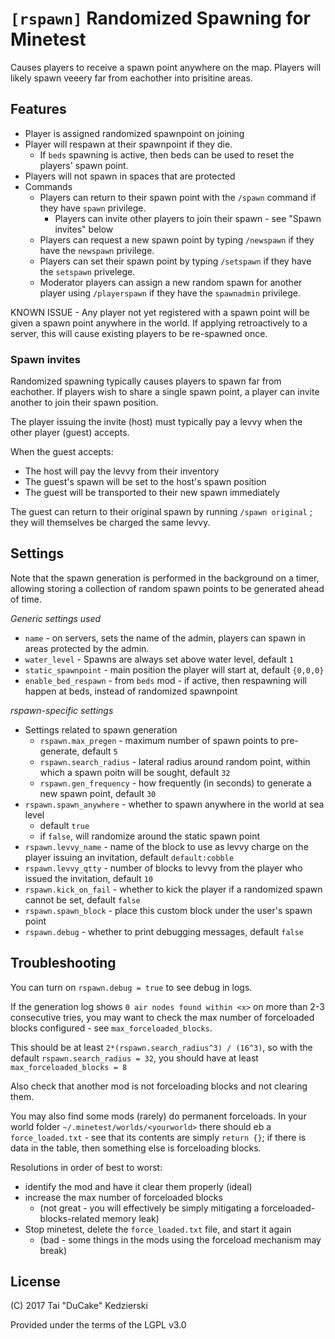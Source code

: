 # `[rspawn]` Randomized Spawning for Minetest

Causes players to receive a spawn point anywhere on the map. Players will likely spawn veeery far from eachother into prisitine areas.

## Features

* Player is assigned randomized spawnpoint on joining
* Player will respawn at their spawnpoint if they die.
    * If `beds` spawning is active, then beds can be used to reset the players' spawn point.
* Players will not spawn in spaces that are protected
* Commands
    * Players can return to their spawn point with the `/spawn` command if they have `spawn` privilege.
        * Players can invite other players to join their spawn - see "Spawn invites" below
	* Players can request a new spawn point by typing `/newspawn` if they have the `newspawn` privilege.
	* Players can set their spawn point by typing `/setspawn` if they have the `setspawn` privelege.
    * Moderator players can assign a new random spawn for another player using `/playerspawn` if they have the `spawnadmin` privilege.

KNOWN ISSUE - Any player not yet registered with a spawn point will be given a spawn point anywhere in the world. If applying retroactively to a server, this will cause existing players to be re-spawned once.

### Spawn invites

Randomized spawning typically causes players to spawn far from eachother. If players wish to share a single spawn point, a player can invite another to join their spawn position.

The player issuing the invite (host) must typically pay a levvy when the other player (guest) accepts.

When the guest accepts:

* The host will pay the levvy from their inventory
* The guest's spawn will be set to the host's spawn position
* The guest will be transported to their new spawn immediately

The guest can return to their original spawn by running `/spawn original` ; they will themselves be charged the same levvy.

## Settings

Note that the spawn generation is performed in the background on a timer, allowing storing a collection of random spawn points to be generated ahead of time.

*Generic settings used*

* `name` - on servers, sets the name of the admin, players can spawn in areas protected by the admin.
* `water_level` - Spawns are always set above water level, default `1`
* `static_spawnpoint` - main position the player will start at, default `{0,0,0}`
* `enable_bed_respawn` - from `beds` mod - if active, then respawning will happen at beds, instead of randomized spawnpoint

*rspawn-specific settings*

* Settings related to spawn generation
    * `rspawn.max_pregen` - maximum number of spawn points to pre-generate, default `5`
    * `rspawn.search_radius` - lateral radius around random point, within which a spawn poitn will be sought, default `32`
    * `rspawn.gen_frequency` - how frequently (in seconds) to generate a new spawn point, default `30`
* `rspawn.spawn_anywhere` - whether to spawn anywhere in the world at sea level
    * default `true`
    * if `false`, will randomize around the static spawn point
* `rspawn.levvy_name` - name of the block to use as levvy charge on the player issuing an invitation, default `default:cobble`
* `rspawn.levvy_qtty` - number of blocks to levvy from the player who issued the invitation, default `10`
* `rspawn.kick_on_fail` - whether to kick the player if a randomized spawn cannot be set, default `false`
* `rspawn.spawn_block` - place this custom block under the user's spawn point
* `rspawn.debug` - whether to print debugging messages, default `false`

## Troubleshooting

You can turn on `rspawn.debug = true` to see debug in logs.

If the generation log shows `0 air nodes found within <x>` on more than 2-3 consecutive tries, you may want to check the max number of forceloaded blocks configured - see `max_forceloaded_blocks`.

This should be at least `2*(rspawn.search_radius^3) / (16^3)`, so with the default `rspawn.search_radius = 32`, you should have at least `max_forceloaded_blocks = 8`

Also check that another mod is not forceloading blocks and not clearing them.

You may also find some mods (rarely) do permanent forceloads. In your world folder `~/.minetest/worlds/<yourworld>` there should eb a `force_loaded.txt` - see that its contents are simply `return {}`; if there is data in the table, then something else is forceloading blocks.

Resolutions in order of best to worst:

* identify the mod and have it clear them properly (ideal)
* increase the max number of forceloaded blocks
    * (not great - you will effectively be simply mitigating a forceloaded-blocks-related memory leak)
* Stop minetest, delete the `force_loaded.txt` file, and start it again
    * (bad - some things in the mods using the forceload mechanism may break)

## License

(C) 2017 Tai "DuCake" Kedzierski

Provided under the terms of the LGPL v3.0

